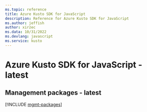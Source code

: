 ```yaml
---
ms.topic: reference
title: Azure Kusto SDK for JavaScript
description: Reference for Azure Kusto SDK for JavaScript
ms.author: jeffish
author: xirzec
ms.data: 10/31/2022
ms.devlang: javascript
ms.service: kusto
---
```

# Azure Kusto SDK for JavaScript - latest

## Management packages - latest
[!INCLUDE [mgmt-packages](kusto-mgmt-index.md)]